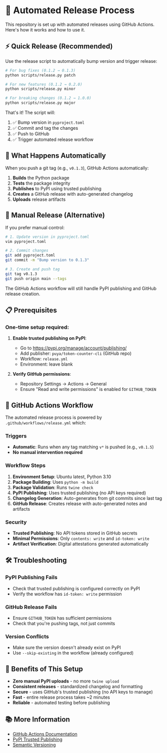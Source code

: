 # 🚀 Automated Release Process

This repository is set up with automated releases using GitHub Actions. Here's how it works and how to use it.

## ⚡ Quick Release (Recommended)

Use the release script to automatically bump version and trigger release:

```bash
# For bug fixes (0.1.2 → 0.1.3)
python scripts/release.py patch

# For new features (0.1.2 → 0.2.0)  
python scripts/release.py minor

# For breaking changes (0.1.2 → 1.0.0)
python scripts/release.py major
```

That's it! The script will:
1. ✅ Bump version in `pyproject.toml`
2. ✅ Commit and tag the changes
3. ✅ Push to GitHub
4. ✅ Trigger automated release workflow

## 🤖 What Happens Automatically

When you push a git tag (e.g., `v0.1.3`), GitHub Actions automatically:

1. **Builds** the Python package
2. **Tests** the package integrity
3. **Publishes** to PyPI using trusted publishing
4. **Creates** a GitHub release with auto-generated changelog
5. **Uploads** release artifacts

## 🔧 Manual Release (Alternative)

If you prefer manual control:

```bash
# 1. Update version in pyproject.toml
vim pyproject.toml

# 2. Commit changes
git add pyproject.toml
git commit -m "Bump version to 0.1.3"

# 3. Create and push tag
git tag v0.1.3
git push origin main --tags
```

The GitHub Actions workflow will still handle PyPI publishing and GitHub release creation.

## 📋 Prerequisites

### One-time setup required:

1. **Enable trusted publishing on PyPI**:
   - Go to https://pypi.org/manage/account/publishing/
   - Add publisher: `puya/token-counter-cli` (GitHub repo)
   - Workflow: `release.yml`
   - Environment: leave blank

2. **Verify GitHub permissions**:
   - Repository Settings → Actions → General
   - Ensure "Read and write permissions" is enabled for `GITHUB_TOKEN`

## 🤖 GitHub Actions Workflow

The automated release process is powered by `.github/workflows/release.yml` which:

### Triggers
- **Automatic**: Runs when any tag matching `v*` is pushed (e.g., `v0.1.5`)
- **No manual intervention required**

### Workflow Steps
1. **Environment Setup**: Ubuntu latest, Python 3.10
2. **Package Building**: Uses `python -m build`
3. **Package Validation**: Runs `twine check`
4. **PyPI Publishing**: Uses trusted publishing (no API keys required)
5. **Changelog Generation**: Auto-generates from git commits since last tag
6. **GitHub Release**: Creates release with auto-generated notes and artifacts

### Security
- **Trusted Publishing**: No API tokens stored in GitHub secrets
- **Minimal Permissions**: Only `contents: write` and `id-token: write`
- **Artifact Verification**: Digital attestations generated automatically

## 🛠 Troubleshooting

### PyPI Publishing Fails
- Check that trusted publishing is configured correctly on PyPI
- Verify the workflow has `id-token: write` permission

### GitHub Release Fails  
- Ensure `GITHUB_TOKEN` has sufficient permissions
- Check that you're pushing tags, not just commits

### Version Conflicts
- Make sure the version doesn't already exist on PyPI
- Use `--skip-existing` in the workflow (already configured)

## 🎯 Benefits of This Setup

- **Zero manual PyPI uploads** - no more `twine upload`
- **Consistent releases** - standardized changelog and formatting  
- **Secure** - uses GitHub's trusted publishing (no API keys to manage)
- **Fast** - entire release process takes ~2 minutes
- **Reliable** - automated testing before publishing

## 📚 More Information

- [GitHub Actions Documentation](https://docs.github.com/en/actions)
- [PyPI Trusted Publishing](https://docs.pypi.org/trusted-publishers/)
- [Semantic Versioning](https://semver.org/) 